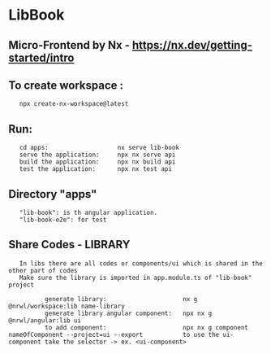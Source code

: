 # LibBook

## Micro-Frontend by Nx - https://nx.dev/getting-started/intro
## To create workspace :
       npx create-nx-workspace@latest
## Run:
       cd apps:                   nx serve lib-book
       serve the application:     npx nx serve api
       build the application:     npx nx build api
       test the application:      npx nx test api

## Directory "apps"
       "lib-book": is th angular application.
       "lib-book-e2e": for test


## Share Codes - LIBRARY
       In libs there are all codes or components/ui which is shared in the other part of codes
       Make sure the library is imported in app.module.ts of "lib-book" project

              generate library:                     nx g @nrwl/workspace:lib name-library
              generate library angular component:   npx nx g @nrwl/angular:lib ui
              to add component:                     npx nx g component nameOfComponent --project=ui --export           to use the ui-component take the selector -> ex. <ui-component>


